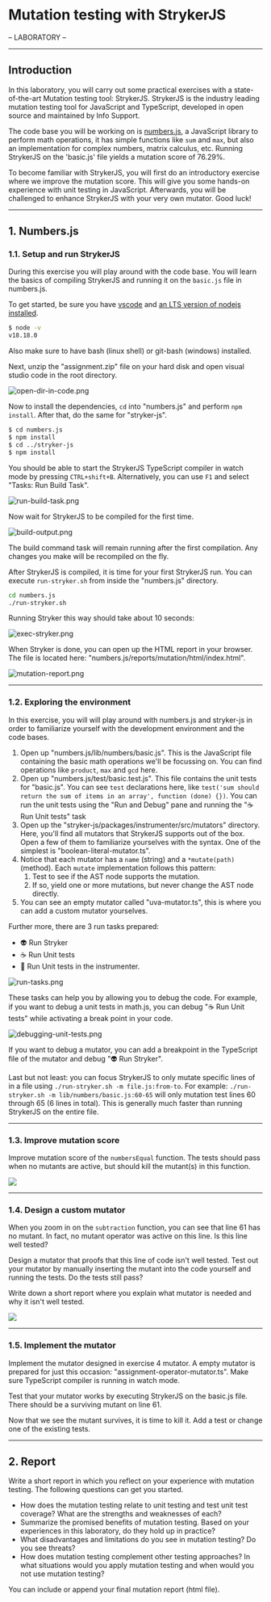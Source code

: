 # Mutation testing with StrykerJS

– LABORATORY –

---

## Introduction

In this laboratory, you will carry out some practical exercises with a state-of-the-art Mutation testing tool: StrykerJS. StrykerJS is the industry leading mutation testing tool for JavaScript and TypeScript, developed in open source and maintained by Info Support.

The code base you will be working on is [numbers.js](../img/labs/https://github.com/numbers/numbers.js), a JavaScript library to perform math operations, it has simple functions like `sum` and `max`, but also an implementation for complex numbers, matrix calculus, etc. Running StrykerJS on the 'basic.js' file yields a mutation score of 76.29%.

To become familiar with StrykerJS, you will first do an introductory exercise where we improve the mutation score. This will give you some hands-on experience with unit testing in JavaScript. Afterwards, you will be challenged to enhance StrykerJS with your very own mutator. Good luck!

---

## 1. Numbers.js

### 1.1. Setup and run StrykerJS

During this exercise you will play around with the code base. You will learn the basics of compiling StrykerJS and running it on the `basic.js` file in numbers.js.

To get started, be sure you have [vscode](https://code.visualstudio.com/) and [an LTS version of nodejs installed](https://nodejs.org/en/).

```sh
$ node -v
v18.18.0
```

Also make sure to have bash (linux shell) or git-bash (windows) installed.

Next, unzip the "assignment.zip" file on your hard disk and open visual studio code in the root directory.

![open-dir-in-code.png](../img/labs/open-dir-in-code.png)

Now to install the dependencies, `cd` into "numbers.js" and perform `npm install`. After that, do the same for "stryker-js".

```sh
$ cd numbers.js
$ npm install
$ cd ../stryker-js
$ npm install
```

You should be able to start the StrykerJS TypeScript compiler in watch mode by pressing `CTRL+shift+B`. Alternatively, you can use `F1` and select "Tasks: Run Build Task".

![run-build-task.png](../img/labs/run-build-task.png)

Now wait for StrykerJS to be compiled for the first time.

![build-output.png](../img/labs/build-output.png)

The build command task will remain running after the first compilation. Any changes you make will be recompiled on the fly.

After StrykerJS is compiled, it is time for your first StrykerJS run. You can execute `run-stryker.sh` from inside the "numbers.js" directory.

```sh
cd numbers.js
./run-stryker.sh
```

Running Stryker this way should take about 10 seconds:

![exec-stryker.png](../img/labs/exec-stryker.png)

When Stryker is done, you can open up the HTML report in your browser. The file is located here: "numbers.js/reports/mutation/html/index.html".

![mutation-report.png](../img/labs/mutation-report.png)

---

### 1.2. Exploring the environment

In this exercise, you will will play around with numbers.js and stryker-js in order to familiarize yourself with the development environment and the code bases.

1. Open up "numbers.js/lib/numbers/basic.js". This is the JavaScript file containing the basic math operations we'll be focussing on. You can find operations like `product`, `max` and `gcd` here.
1. Open up "numbers.js/test/basic.test.js". This file contains the unit tests for "basic.js". You can see `test` declarations here, like `test('sum should return the sum of items in an array', function (done) {})`. You can run the unit tests using the "Run and Debug" pane and running the "☕ Run Unit tests" task
1. Open up the "stryker-js/packages/instrumenter/src/mutators" directory. Here, you'll find all mutators that StrykerJS supports out of the box. Open a few of them to familiarize yourselves with the syntax. One of the simplest is "boolean-literal-mutator.ts".
1. Notice that each mutator has a `name` (string) and a `*mutate(path)` (method). Each `mutate` implementation follows this pattern:
   1. Test to see if the AST node supports the mutation.
   2. If so, yield one or more mutations, but never change the AST node directly.
1. You can see an empty mutator called "uva-mutator.ts", this is where you can add a custom mutator yourselves.

Further more, there are 3 run tasks prepared:

- 👽 Run Stryker
- ☕ Run Unit tests
- 🎻 Run Unit tests in the instrumenter.

![run-tasks.png](../img/labs/run-tasks.png)

These tasks can help you by allowing you to debug the code. For example, if you want to debug a unit tests in math.js, you can debug "☕ Run Unit tests" while activating a break point in your code.

![debugging-unit-tests.png](../img/labs/debugging-unit-tests.png)

If you want to debug a mutator, you can add a breakpoint in the TypeScript file of the mutator and debug "👽 Run Stryker".

Last but not least: you can focus StrykerJS to only mutate specific lines of in a file using `./run-stryker.sh -m file.js:from-to`. For example: `./run-stryker.sh -m lib/numbers/basic.js:60-65` will only mutation test lines 60 through 65 (6 lines in total). This is generally much faster than running StrykerJS on the entire file.

---

### 1.3. Improve mutation score

Improve mutation score of the `numbersEqual` function. The tests should pass when no mutants are active, but should kill the mutant(s) in this function.

![](../img/labs/exercise-3.png)

---

### 1.4. Design a custom mutator

When you zoom in on the `subtraction` function, you can see that line 61 has no mutant. In fact, no mutant operator was active on this line. Is this line well tested?

Design a mutator that proofs that this line of code isn't well tested. Test out your mutator by manually inserting the mutant into the code yourself and running the tests. Do the tests still pass?

Write down a short report where you explain what mutator is needed and why it isn't well tested.

![](../img/labs/exercise-4.png)

---

### 1.5. Implement the mutator

Implement the mutator designed in exercise 4 mutator. A empty mutator is prepared for just this occasion: "assignment-operator-mutator.ts". Make sure TypeScript compiler is running in watch mode.

Test that your mutator works by executing StrykerJS on the basic.js file. There should be a surviving mutant on line 61.

Now that we see the mutant survives, it is time to kill it. Add a test or change one of the existing tests.

---

## 2. Report

Write a short report in which you reflect on your experience with mutation testing. The following questions can get you started.

- How does the mutation testing relate to unit testing and test unit test coverage? What are the strengths and weaknesses of each?
- Summarize the promised benefits of mutation testing. Based on your experiences in this laboratory, do they hold up in practice?
- What disadvantages and limitations do you see in mutation testing? Do you see threats?
- How does mutation testing complement other testing approaches? In what situations would you apply mutation testing and when would you not use mutation testing?

You can include or append your final mutation report (html file).